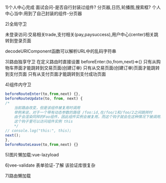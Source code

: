 1)个人中心完成
面试会问-是否自行封装过组件? 分页器,日历,轮播图,搜索框?
个人中心当中:用到了自己封装的组件-分页器

2)全局守卫

未登录访问:交易相关trade,支付相关(pay,paysuccess),用户中心(center)相关跳转到登录页面

decodeURIComponent函数可以解析URL中的乱码字符串

3)路由独享守卫
在定义路由时直接设置 beforeEnter:(to,from,next)=>{}
只有从购物车界面才能跳转到交易页面(创建订单)
只有从交易页面(创建订单)页面才能跳转到支付页面
只有从支付页面才能跳转到支付成功页面

4)组件内守卫
```js
beforeRouteEnter(to,from,next) {},
beforeRouteUpdate(to, from, next) {
/* 
    当前路由改变，但是该组件被复用时调用
    举例来说，对于一个带有动态参数的路径 /foo:id,在/foo/1和/foo/2之间跳转时
    由于会渲染同样的Foo组件，因此组件实例会被复用，而这个钩子就会在这种情况下被调用。
    这个钩子里可以访问组件实例 this
    */
// console.log("this:", this);
next();
},
beforeRouteLeave(to,from,next) {}

```
5)图片懒加载:vue-lazyload

6)vee-validate 表单验证-了解
  该验证库很复杂

7)路由懒加载


